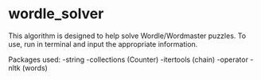 # wordle_solver

This algorithm is designed to help solve Wordle/Wordmaster puzzles. To use, run in terminal and input the appropriate information.

Packages used:
-string
-collections (Counter)
-itertools (chain)
-operator
-nltk (words)
